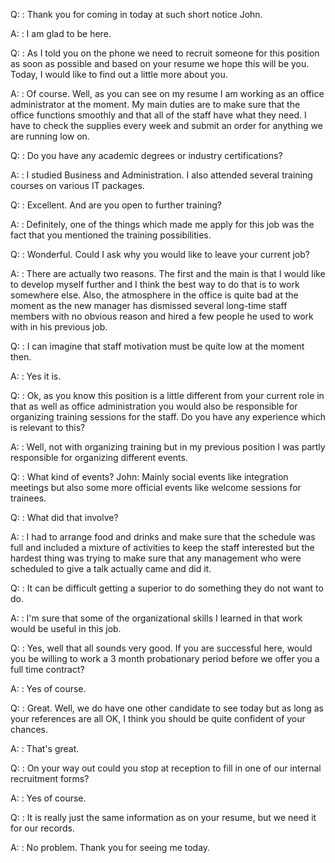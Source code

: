 
Q: : Thank you for coming in today at such short notice John.

A: : I am glad to be here.

Q: : As I told you on the phone we need to recruit someone for this position as soon as possible and based on your resume we hope this will be you. Today, I would like to find out a little more about you.

A: : Of course. Well, as you can see on my resume I am working as an office administrator at the moment. My main duties are to make sure that the office functions smoothly and that all of the staff have what they need. I have to check the supplies every week and submit an order for anything we are running low on.

Q: : Do you have any academic degrees or industry certifications?

A: : I studied Business and Administration. I also attended several training courses on various IT packages.

Q: : Excellent. And are you open to further training?

A: : Definitely, one of the things which made me apply for this job was the fact that you mentioned the training possibilities.

Q: : Wonderful. Could I ask why you would like to leave your current job?

A: : There are actually two reasons. The first and the main is that I would like to develop myself further and I think the best way to do that is to work somewhere else. Also, the atmosphere in the office is quite bad at the moment as the new manager has dismissed several long-time staff members with no obvious reason and hired a few people he used to work with in his previous job.

Q: : I can imagine that staff motivation must be quite low at the moment then.

A: : Yes it is.

Q: : Ok, as you know this position is a little different from your current role in that as well as office administration you would also be responsible for organizing training sessions for the staff. Do you have any experience which is relevant to this?

A: : Well, not with organizing training but in my previous position I was partly responsible for organizing different events.

Q: : What kind of events? John: Mainly social events like integration meetings but also some more official events like welcome sessions for trainees.

Q: : What did that involve?

A: : I had to arrange food and drinks and make sure that the schedule was full and included a mixture of activities to keep the staff interested but the hardest thing was trying to make sure that any management who were scheduled to give a talk actually came and did it.

Q: : It can be difficult getting a superior to do something they do not want to do.

A: : I'm sure that some of the organizational skills I learned in that work would be useful in this job.

Q: : Yes, well that all sounds very good. If you are successful here, would you be willing to work a 3 month probationary period before we offer you a full time contract?

A: : Yes of course.

Q: : Great. Well, we do have one other candidate to see today but as long as your references are all OK, I think you should be quite confident of your chances.

A: : That's great.

Q: : On your way out could you stop at reception to fill in one of our internal recruitment forms?

A: : Yes of course.

Q: : It is really just the same information as on your resume, but we need it for our records.

A: : No problem. Thank you for seeing me today.